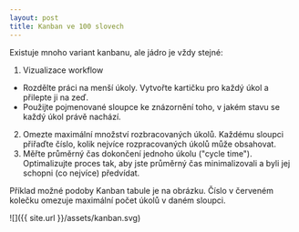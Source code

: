 ```yaml
---
layout: post
title: Kanban ve 100 slovech
---
```


Existuje mnoho variant kanbanu, ale jádro je vždy stejné:

1. Vizualizace workflow
  - Rozdělte práci na menší úkoly. Vytvořte kartičku pro každý úkol a přilepte ji na zeď.
  - Použijte pojmenované sloupce ke znázornění toho, v jakém stavu se každý úkol právě nachází.
2. Omezte maximální množství rozbracovaných úkolů. Každému sloupci přiřaďte číslo, kolik nejvíce rozpracovaných úkolů může obsahovat.
3. Měřte průměrný čas dokončení jednoho úkolu ("cycle time"). Optimalizujte proces tak, aby jste průměrný čas minimalizovali a byli jej schopni (co nejvíce) předvídat.

Příklad možné podoby Kanban tabule je na obrázku. Číslo v červeném kolečku omezuje maximální počet úkolů v daném sloupci.

![]({{ site.url }}/assets/kanban.svg)
